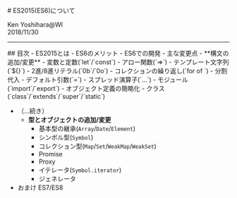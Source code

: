 <div data-breadcrumb="" />
# ES2015(ES6)について

Ken Yoshihara@WI<br>
2018/11/30

---

<div data-breadcrumb="目次" />
## 目次
- ES2015とは
- ES6のメリット
- ES6での開発
- 主な変更点
  - **構文の追加/変更**
    - 変数と定数(`let`/`const`)
    - アロー関数(`=>`)
    - テンプレート文字列(`${}`)
    - 2進/8進リテラル(`0b`/`0o`)
    - コレクションの繰り返し(`for of `)
    - 分割代入
    - デフォルト引数(`=`)
    - スプレッド演算子(`...`)
    - モジュール(`import`/`export`)
    - オブジェクト定義の簡略化
    - クラス(`class`/`extends`/`super`/`static`)

>>>

<div data-breadcrumb="目次" />

- （...続き）
  - **型とオブジェクトの追加/変更**
    - 基本型の継承(`Array`/`Date`/`Element`)
    - シンボル型(`Symbol`)
    - コレクション型(`Map`/`Set`/`WeakMap`/`WeakSet`)
    - Promise
    - Proxy
    - イテレータ(`Symbol.iterator`)
    - ジェネレータ
- おまけ ES7/ES8